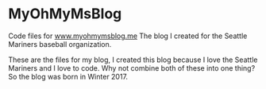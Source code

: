 # MyOhMyMsBlog
Code files for www.myohmymsblog.me The blog I created for the Seattle Mariners baseball organization.

These are the files for my blog, I created this blog because I love the Seattle Mariners and I love to code. 
Why not combine both of these into one thing? 
So the blog was born in Winter 2017.
